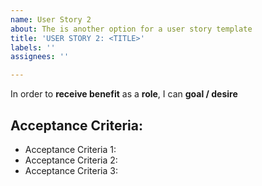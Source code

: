 ```yaml
---
name: User Story 2
about: The is another option for a user story template
title: 'USER STORY 2: <TITLE>'
labels: ''
assignees: ''

---
```


In order to **receive benefit** as a **role**, I can **goal / desire**

## Acceptance Criteria:
- Acceptance Criteria 1:
- Acceptance Criteria 2:
- Acceptance Criteria 3:
